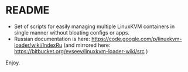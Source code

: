 # README #

* Set of scripts for easily managing multiple LinuxKVM containers in single manner without bloating configs or apps. 
* Russian documentation is here: https://code.google.com/p/linuxkvm-loader/wiki/IndexRu (and mirrored here: https://bitbucket.org/evseev/linuxkvm-loader-wiki/src )

Enjoy.